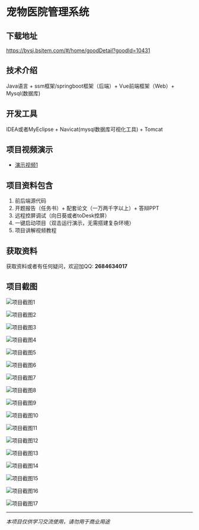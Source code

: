# 宠物医院管理系统

## 下载地址
https://bysj.bsitem.com/#/home/goodDetail?goodId=10431

## 技术介绍
Java语言 + ssm框架/springboot框架（后端）+ Vue前端框架（Web）+ Mysql(数据库)

## 开发工具
IDEA或者MyEclipse + Navicat(mysql数据库可视化工具) + Tomcat

## 项目视频演示
- [演示视频1](https://graduation-images.oss-cn-beijing.aliyuncs.com/videos/828%E5%A5%97ssm%E5%BD%95%E5%83%8F/10431_ssm275%E5%AE%A0%E7%89%A9%E5%8C%BB%E9%99%A2%E7%AE%A1%E7%90%86%E7%B3%BB%E7%BB%9F%2Bvue%E5%BD%95%E5%83%8F.mp4)

## 项目资料包含
1. 前后端源代码
2. 开题报告（任务书）+ 配套论文（一万两千字以上）+ 答辩PPT
3. 远程控屏调试（向日葵或者toDesk控屏）
4. 一键启动项目（双击运行演示，无需搭建复杂环境）
5. 项目讲解视频教程

## 获取资料
获取资料或者有任何疑问，欢迎加QQ: **2684634017**

## 项目截图
![项目截图1](https://graduation-images.oss-cn-beijing.aliyuncs.com/图片/10431/毕设论坛项目主图.jpg)

![项目截图2](https://graduation-images.oss-cn-beijing.aliyuncs.com/图片/10431/1.png)

![项目截图3](https://graduation-images.oss-cn-beijing.aliyuncs.com/图片/10431/2.png)

![项目截图4](https://graduation-images.oss-cn-beijing.aliyuncs.com/图片/10431/3.png)

![项目截图5](https://graduation-images.oss-cn-beijing.aliyuncs.com/图片/10431/4.png)

![项目截图6](https://graduation-images.oss-cn-beijing.aliyuncs.com/图片/10431/5.png)

![项目截图7](https://graduation-images.oss-cn-beijing.aliyuncs.com/图片/10431/6.png)

![项目截图8](https://graduation-images.oss-cn-beijing.aliyuncs.com/图片/10431/7.png)

![项目截图9](https://graduation-images.oss-cn-beijing.aliyuncs.com/图片/10431/8.png)

![项目截图10](https://graduation-images.oss-cn-beijing.aliyuncs.com/图片/10431/9.png)

![项目截图11](https://graduation-images.oss-cn-beijing.aliyuncs.com/图片/10431/10.png)

![项目截图12](https://graduation-images.oss-cn-beijing.aliyuncs.com/图片/10431/11.png)

![项目截图13](https://graduation-images.oss-cn-beijing.aliyuncs.com/图片/10431/12.png)

![项目截图14](https://graduation-images.oss-cn-beijing.aliyuncs.com/图片/10431/13.png)

![项目截图15](https://graduation-images.oss-cn-beijing.aliyuncs.com/图片/10431/14.png)

![项目截图16](https://graduation-images.oss-cn-beijing.aliyuncs.com/图片/10431/15.png)

![项目截图17](https://graduation-images.oss-cn-beijing.aliyuncs.com/图片/10431/16.png)

---
*本项目仅供学习交流使用，请勿用于商业用途*
